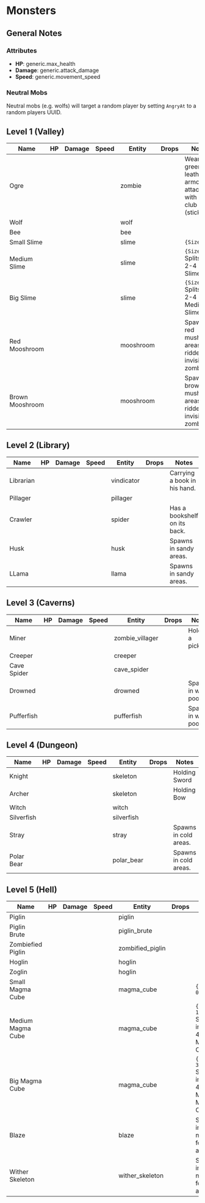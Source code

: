 # Monsters

## General Notes

### Attributes

- **HP**: generic.max_health
- **Damage**: generic.attack_damage
- **Speed**: generic.movement_speed

### Neutral Mobs

Neutral mobs (e.g. wolfs) will target a random player by setting `AngryAt` to a random players UUID.

## Level 1 (Valley)

| Name            |   HP | Damage | Speed | Entity    | Drops | Notes                                                       |
| --------------- | ---: | -----: | ----: | --------- | ----- | ----------------------------------------------------------- |
| Ogre            |      |        |       | zombie    |       | Wears green leather armor and attacks with a club (stick).  |
| Wolf            |      |        |       | wolf      |       |                                                             |
| Bee             |      |        |       | bee       |       |                                                             |
| Small Slime     |      |        |       | slime     |       | `{Size: 0}`                                                 |
| Medium Slime    |      |        |       | slime     |       | `{Size: 1}` Splits into 2-4 Small Slimes                    |
| Big Slime       |      |        |       | slime     |       | `{Size: 3}` Splits into 2-4 Medium Slimes                   |
| Red Mooshroom   |      |        |       | mooshroom |       | Spawns in red mushroom areas, ridden by invisible zombie.   |
| Brown Mooshroom |      |        |       | mooshroom |       | Spawns in brown mushroom areas, ridden by invisible zombie. |

## Level 2 (Library)

| Name      |   HP | Damage | Speed | Entity     | Drops | Notes                        |
| --------- | ---: | -----: | ----: | ---------- | ----- | ---------------------------- |
| Librarian |      |        |       | vindicator |       | Carrying a book in his hand. |
| Pillager  |      |        |       | pillager   |       |                              |
| Crawler   |      |        |       | spider     |       | Has a bookshelf on its back. |
| Husk      |      |        |       | husk       |       | Spawns in sandy areas.       |
| LLama     |      |        |       | llama      |       | Spawns in sandy areas.       |

## Level 3 (Caverns)

| Name        |   HP | Damage | Speed | Entity          | Drops | Notes                  |
| ----------- | ---: | -----: | ----: | --------------- | ----- | ---------------------- |
| Miner       |      |        |       | zombie_villager |       | Holding a pickaxe.     |
| Creeper     |      |        |       | creeper         |       |                        |
| Cave Spider |      |        |       | cave_spider     |       |                        |
| Drowned     |      |        |       | drowned         |       | Spawns in water pools. |
| Pufferfish  |      |        |       | pufferfish      |       | Spawns in water pools. |

## Level 4 (Dungeon)

| Name       |   HP | Damage | Speed | Entity     | Drops | Notes                 |
| ---------- | ---: | -----: | ----: | ---------- | ----- | --------------------- |
| Knight     |      |        |       | skeleton   |       | Holding Sword         |
| Archer     |      |        |       | skeleton   |       | Holding Bow           |
| Witch      |      |        |       | witch      |       |                       |
| Silverfish |      |        |       | silverfish |       |                       |
| Stray      |      |        |       | stray      |       | Spawns in cold areas. |
| Polar Bear |      |        |       | polar_bear |       | Spawns in cold areas. |

## Level 5 (Hell)

| Name              |   HP | Damage | Speed | Entity           | Drops | Notes                                          |
| ----------------- | ---: | -----: | ----: | ---------------- | ----- | ---------------------------------------------- |
| Piglin            |      |        |       | piglin           |       |                                                |
| Piglin Brute      |      |        |       | piglin_brute     |       |                                                |
| Zombiefied Piglin |      |        |       | zombified_piglin |       |                                                |
| Hoglin            |      |        |       | hoglin           |       |                                                |
| Zoglin            |      |        |       | hoglin           |       |                                                |
| Small Magma Cube  |      |        |       | magma_cube       |       | `{Size: 0}`                                    |
| Medium Magma Cube |      |        |       | magma_cube       |       | `{Size: 1}` Splits into 2-4 Small Magma Cubes  |
| Big Magma Cube    |      |        |       | magma_cube       |       | `{Size: 3}` Splits into 2-4 Medium Magma Cubes |
| Blaze             |      |        |       | blaze            |       | Spawns in nether fortress areas.               |
| Wither Skeleton   |      |        |       | wither_skeleton  |       | Spawns in nether fortress areas.               |
